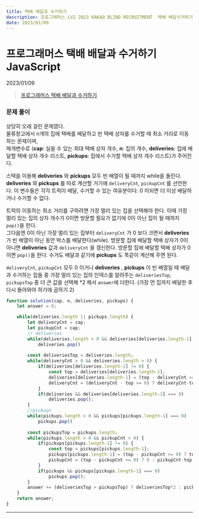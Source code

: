 ```yaml
---
title: 택배 배달과 수거하기
description: 프로그래머스 LV2 2023 KAKAO BLIND RECRUITMENT  택배 배달수거하기 js
date: 2023/01/09
---
```


# 프로그래머스 택배 배달과 수거하기 JavaScript
<div class="flex justify-end text-sm">2023/01/09</div>

> <a href="https://school.programmers.co.kr/learn/courses/30/lessons/150369" target="_blank" class="font-bold">프로그래머스 택배 배달과 수거하기</a>


### 문제 풀이
상당히 오래 걸린 문제였다.  
물류창고에서 n개의 집에 택배를 배달하고 빈 택배 상자를 수거할 때 최소 거리로 이동하는 문제이며,  
매개변수로 (**cap**: 실을 수 있는 최대 택배 상자 개수, **n**: 집의 개수, **deliveries**: 집에 배달할 택배 상자 개수 리스트, **pickups**: 집에서 수가할 택배 상자 개수 리스트)가 주어진다.  

스택을 이용해 **deliveries** 와 **pickups** 모두 빈 배열이 될 때까지 while을 돌린다.  
**deliveries** 와 **pickups** 를 따로 계산할 거기에 `deliveryCnt`, `pickupCnt` 를 선언한다. 이 변수들은 각각 트럭이 배달, 수거할 수 있는 여유분이다. 0 이되면 더 이상 배달하거나 수거할 수 없다.  

트럭의 이동하는 최소 거리를 구하려면 가장 멀리 있는 집을 선택해야 한다. 이때 가장 멀리 있는 집의 상자 개수가 0이면 방문할 필요가 없기에 0이 아닌 집이 될 때까지 `pop()`을 한다.   
그다음엔 0이 아닌 가장 멀리 있는 집부터 `deliveryCnt` 가 0 보다 크면서 **deliveries** 가 빈 배열이 아닌 동안 박스를 배달한다(while). 방문할 집에 배달할 택배 상자가 0이 아니면 **deliveries** 값과 `deliveryCnt` 을 갱신한다. 방문할 집에 배달할 택배 상자가 0이면 `pop()`을 한다. 수거도 배달과 같기에 **pickups** 도 똑같이 계산해 주면 된다.

`deliveryCnt`, `pickupCnt` 모두 0 이거나 **deliveries** , **pickups** 이 빈 배열일 때 배달과 수거하는 집들 중 가장 멀리 있는 집의 인덱스를 알려주는 `deliveriesTop`, `pickupsTop` 중 더 큰 값을 선택해 *2 해서 `answer`에 더한다. (가장 먼 집까지 배달한 후 다시 돌아와야 하기에 곱하기 2)

``` js
function solution(cap, n, deliveries, pickups) {
    let answer = 0;

    while(deliveries.length || pickups.length) {
        let deliveryCnt = cap;
        let pickupCnt = cap;
        // deliveries
        while(deliveries.length > 0 && deliveries[deliveries.length-1] === 0)
            deliveries.pop()
        
        const deliveriesTop = deliveries.length;
        while(deliveryCnt > 0 && deliveries.length > 0) {
            if(deliveries[deliveries.length-1] != 0) {
                const top = deliveries[deliveries.length-1];
                deliveries[deliveries.length-1] = (top - deliveryCnt >= 0) ? top - deliveryCnt : 0;
                deliveryCnt = (deliveryCnt - top >= 0) ? deliveryCnt-top : 0;
            }
            if(deliveries && deliveries[deliveries.length-1] === 0)
                deliveries.pop();
        }
        //pickups
        while(pickups.length > 0 && pickups[pickups.length-1] === 0)
            pickups.pop()
        
        const pickupsTop = pickups.length;
        while(pickups.length > 0 && pickupCnt > 0) {
            if(pickups[pickups.length-1] != 0) {
                const top = pickups[pickups.length-1];
                pickups[pickups.length-1] = (top - pickupCnt >= 0) ? top - pickupCnt : 0;
                pickupCnt = (top - pickupCnt >= 0) ? 0 : pickupCnt-top;
            }
            if(pickups && pickups[pickups.length-1] === 0) 
                pickups.pop();
        }
        answer += (deliveriesTop > pickupsTop) ? deliveriesTop*2 : pickupsTop*2;
    }
    return answer;
}
```

---